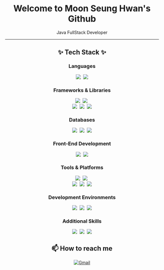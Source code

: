 <h1 align="center">Welcome to Moon Seung Hwan's Github</h1>
<p align="center">
  Java FullStack Developer
</p>
<hr>
<h2 align="center">✨ Tech Stack ✨</h2>
<h3 align="center">Languages</h3>
<p align="center">
  <img src="https://img.shields.io/badge/java-%23ED8B00.svg?style=for-the-badge&logo=openjdk&logoColor=white"/>&nbsp
  <img src="https://img.shields.io/badge/-JavaScript-F7DF1E?style=for-the-badge&logo=javascript&logoColor=black"/>
</p>
<h3 align="center">Frameworks & Libraries</h3>
<p align="center">
  <img src="https://img.shields.io/badge/spring-%236DB33F.svg?style=for-the-badge&logo=spring&logoColor=white"/>&nbsp
  <img src="https://img.shields.io/badge/-Node.js-339933?style=for-the-badge&logo=node.js&logoColor=white"/>&nbsp
  <br>
  <img src="https://img.shields.io/badge/-React-61DAFB?style=for-the-badge&logo=react&logoColor=black"/>&nbsp
  <img src="https://img.shields.io/badge/jquery-%230769AD.svg?style=for-the-badge&logo=jquery&logoColor=white"/>&nbsp
  <img src="https://img.shields.io/badge/Thymeleaf-%23005C0F.svg?style=for-the-badge&logo=Thymeleaf&logoColor=white"/>
</p>
<h3 align="center">Databases</h3>
<p align="center">
  <img src="https://img.shields.io/badge/MariaDB-003545?style=for-the-badge&logo=mariadb&logoColor=white"/>&nbsp
  <img src="https://img.shields.io/badge/mysql-4479A1.svg?style=for-the-badge&logo=mysql&logoColor=white"/>&nbsp
  <img src="https://img.shields.io/badge/Oracle-F80000?style=for-the-badge&logo=oracle&logoColor=white"/>
</p>
<h3 align="center">Front-End Development</h3>
<p align="center">
  <img src="https://img.shields.io/badge/-HTML5-E34F26?style=for-the-badge&logo=html5&logoColor=white"/>&nbsp
  <img src="https://img.shields.io/badge/-CSS3-1572B6?style=for-the-badge&logo=css3"/>
</p>
<h3 align="center">Tools & Platforms</h3>
<p align="center">
  <img src="https://img.shields.io/badge/docker-%230db7ed.svg?style=for-the-badge&logo=docker&logoColor=white"/>&nbsp
  <img src="https://img.shields.io/badge/AWS-%23FF9900.svg?style=for-the-badge&logo=amazon-aws&logoColor=white"/>&nbsp
  <br>
  <img src="https://img.shields.io/badge/-Git-F05032?style=for-the-badge&logo=git&logoColor=white"/>&nbsp
  <img src="https://img.shields.io/badge/-GitHub-181717?style=for-the-badge&logo=github"/>&nbsp
  <img src="https://img.shields.io/badge/Notion-%23000000.svg?style=for-the-badge&logo=notion&logoColor=white"/>
</p>
<h3 align="center">Development Environments</h3>
<p align="center">
  <img src="https://img.shields.io/badge/Eclipse-FE7A16.svg?style=for-the-badge&logo=Eclipse&logoColor=white"/>&nbsp
  <img src="https://img.shields.io/badge/IntelliJIDEA-000000.svg?style=for-the-badge&logo=intellij-idea&logoColor=white"/>&nbsp
  <img src="https://img.shields.io/badge/Visual%20Studio%20Code-0078d7.svg?style=for-the-badge&logo=visual-studio-code&logoColor=white"/>
</p>
<h3 align="center">Additional Skills</h3>
<p align="center">
  <img src="https://img.shields.io/badge/JWT-black?style=for-the-badge&logo=JSON%20web%20tokens"/>&nbsp
  <img src="https://img.shields.io/badge/redux-%23593d88.svg?style=for-the-badge&logo=redux&logoColor=white"/>&nbsp
  <img src="https://img.shields.io/badge/Socket.io-black?style=for-the-badge&logo=socket.io&badgeColor=010101"/>
</p>
<!--<h2 align="center">📈 GitHub Stats</h2>
<p align="center">
  <img src="https://github-readme-stats.vercel.app/api?username=MoonSHD&show_icons=true&theme=radical&v=1" alt="GitHub Stats"/>
</p>
<p align="center">
  <img src="https://github-readme-stats.vercel.app/api/top-langs/?username=MoonSHD&layout=compact&langs_count=5" alt="Top Languages"/>
</p>-->
<h2 align="center">📫 How to reach me</h2>
<p align="center">
  <a href="mailto:kevin450@naver.com">
    <img src="https://img.shields.io/badge/-Gmail-D14836?style=flat-square&logo=Gmail&logoColor=white" alt="Gmail"/>
  </a>
</p>
